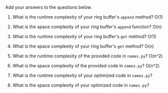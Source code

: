 Add your answers to the questions below.

1. What is the runtime complexity of your ring buffer's `append` method?
    O(1)

2. What is the space complexity of your ring buffer's `append` function?
    O(n)
3. What is the runtime complexity of your ring buffer's `get` method?
    O(1)
4. What is the space complexity of your ring buffer's `get` method?
    O(n)

5. What is the runtime complexity of the provided code in `names.py`?
    O(n^2)
6. What is the space complexity of the provided code in `names.py`?
    O(n^2)
7. What is the runtime complexity of your optimized code in `names.py`?

8. What is the space complexity of your optimized code in `names.py`?
